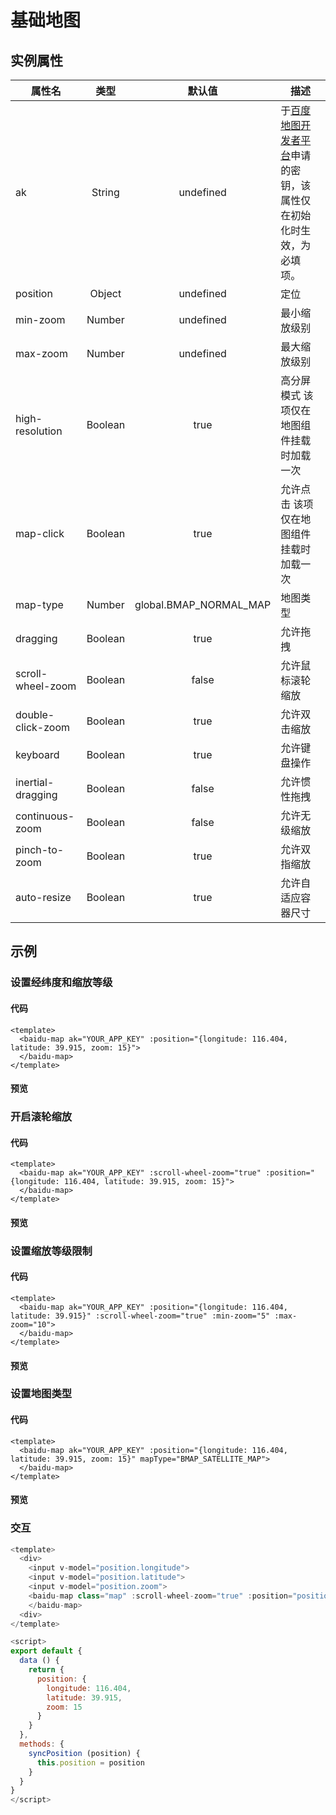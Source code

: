 # 基础地图

## 实例属性
|属性名|类型|默认值|描述|
|------|:----:|:---:|---|
|ak|String|undefined|于[百度地图开发者平台](http://lbsyun.baidu.com/apiconsole/key)申请的密钥，该属性仅在初始化时生效，为必填项。|
|position|Object|undefined|定位|
|min-zoom|Number|undefined|最小缩放级别|
|max-zoom|Number|undefined|最大缩放级别|
|high-resolution|Boolean|true|高分屏模式 该项仅在地图组件挂载时加载一次|
|map-click|Boolean|true|允许点击 该项仅在地图组件挂载时加载一次|
|map-type|Number|global.BMAP_NORMAL_MAP|地图类型|
|dragging|Boolean|true|允许拖拽|
|scroll-wheel-zoom|Boolean|false|允许鼠标滚轮缩放|
|double-click-zoom|Boolean|true|允许双击缩放|
|keyboard|Boolean|true|允许键盘操作|
|inertial-dragging|Boolean|false|允许惯性拖拽|
|continuous-zoom|Boolean|false|允许无级缩放|
|pinch-to-zoom|Boolean|true|允许双指缩放|
|auto-resize|Boolean|true|允许自适应容器尺寸|

## 示例

### 设置经纬度和缩放等级

#### 代码

```vue
<template>
  <baidu-map ak="YOUR_APP_KEY" :position="{longitude: 116.404, latitude: 39.915, zoom: 15}">
  </baidu-map>
</template>
```

#### 预览
<baidu-map ak="C6bKwIcQvm2gPPUIPjpSQpVD" :position="{longitude: 116.404, latitude: 39.915, zoom: 15}" class="map">
</baidu-map>

### 开启滚轮缩放

#### 代码

```vue
<template>
  <baidu-map ak="YOUR_APP_KEY" :scroll-wheel-zoom="true" :position="{longitude: 116.404, latitude: 39.915, zoom: 15}">
  </baidu-map>
</template>
```

#### 预览
<baidu-map ak="C6bKwIcQvm2gPPUIPjpSQpVD" :scroll-wheel-zoom="true" :position="{longitude: 116.404, latitude: 39.915, zoom: 15}" class="map">
</baidu-map>

### 设置缩放等级限制

#### 代码

```vue
<template>
  <baidu-map ak="YOUR_APP_KEY" :position="{longitude: 116.404, latitude: 39.915}" :scroll-wheel-zoom="true" :min-zoom="5" :max-zoom="10">
  </baidu-map>
</template>
```

#### 预览
<baidu-map ak="C6bKwIcQvm2gPPUIPjpSQpVD" :scroll-wheel-zoom="true" :position="{longitude: 116.404, latitude: 39.915}" :min-zoom="5" :max-zoom="10" class="map">
</baidu-map>

### 设置地图类型

#### 代码

```vue
<template>
  <baidu-map ak="YOUR_APP_KEY" :position="{longitude: 116.404, latitude: 39.915, zoom: 15}" mapType="BMAP_SATELLITE_MAP">
  </baidu-map>
</template>
```

#### 预览
<baidu-map ak="C6bKwIcQvm2gPPUIPjpSQpVD" :position="{longitude: 116.404, latitude: 39.915, zoom: 15}" mapType="BMAP_SATELLITE_MAP" class="map">
</baidu-map>

### 交互
```javascript
<template>
  <div>
    <input v-model="position.longitude">
    <input v-model="position.latitude">
    <input v-model="position.zoom">
    <baidu-map class="map" :scroll-wheel-zoom="true" :position="position" ak="C6bKwIcQvm2gPPUIPjpSQpVD" @change="syncPosition">
    </baidu-map>
  <div>
</template>

<script>
export default {
  data () {
    return {
      position: {
        longitude: 116.404,
        latitude: 39.915,
        zoom: 15
      }
    }
  },
  methods: {
    syncPosition (position) {
      this.position = position
    }
  }
}
</script>
```
<demo-map />